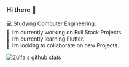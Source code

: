 ### Hi there 👋

<!--
**Zulfa210/Zulfa210** is a ✨ _special_ ✨ repository because its `README.md` (this file) appears on your GitHub profile.

Here are some ideas to get you started:
-->
 :computer: Studying Computer Engineering.<br>
 🔭 I’m currently working on Full Stack Projects.<br>
 🌱 I’m currently learning Flutter.<br>
 👯 I’m looking to collaborate on new Projects.<br>

[![Zulfa's github stats](https://github-readme-stats.vercel.app/api?username=Zulfa210)](https://github.com/Zulfa210/github-readme-stats)
